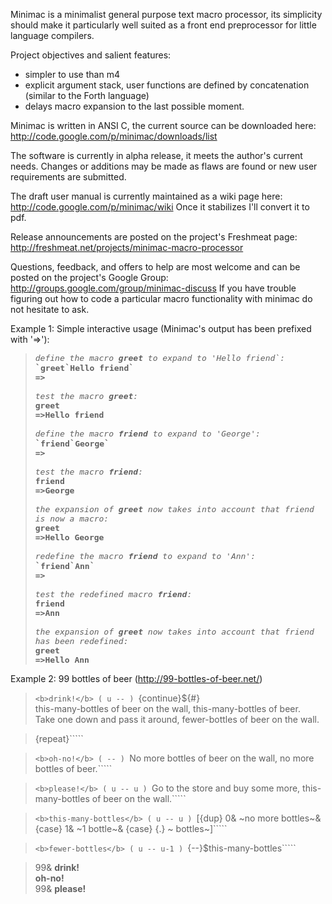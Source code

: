 Minimac is a minimalist general purpose text macro processor, its simplicity should make it particularly well suited as a front end preprocessor for little language compilers.

Project objectives and salient features:
  * simpler to use than m4
  * explicit argument stack, user functions are defined by concatenation (similar to the Forth language)
  * delays macro expansion to the last possible moment.

Minimac is written in ANSI C, the current source can be downloaded here:
http://code.google.com/p/minimac/downloads/list

The software is currently in alpha release, it meets the author's current needs. Changes or additions may be made as flaws are found or new user requirements are submitted.

The draft user manual is currently maintained as a wiki page here: http://code.google.com/p/minimac/wiki
Once it stabilizes I'll convert it to pdf.

Release announcements are posted on the project's Freshmeat page: http://freshmeat.net/projects/minimac-macro-processor

Questions, feedback, and offers to help are most welcome and can be posted on the project's Google Group: http://groups.google.com/group/minimac-discuss
If you have trouble figuring out how to code a particular macro functionality with minimac do not hesitate to ask.

Example 1: Simple interactive usage (Minimac's output has been prefixed with '=>'):

<tt><font size='3'>
<blockquote><i>define the macro <b>greet</b> to expand to 'Hello friend`:<br /></i>
<b><code>`</code>greet<code>`</code>Hello friend<code>`</code><br />
=><br />
<br /></b>
<i>test the macro <b>greet</b>:<br /></i>
<b>greet<br />
=>Hello friend<br />
<br /></b>
<i>define the macro <b>friend</b> to expand to 'George':<br /></i>
<b><code>`</code>friend<code>`</code>George<code>`</code><br />
=><br />
<br /></b>
<i>test the macro <b>friend</b>:<br /></i>
<b>friend<br />
=>George<br />
<br /></b>
<i>the expansion of <b>greet</b> now takes into account that friend is now a macro:<br /></i>
<b>greet<br />
=>Hello George<br />
<br /></b>
<i>redefine the macro <b>friend</b> to expand to 'Ann':<br /></i>
<b><code>`</code>friend<code>`</code>Ann<code>`</code><br />
=><br />
<br /></b>
<i>test the redefined macro <b>friend</b>:<br /></i>
<b>friend<br />
=>Ann<br />
<br /></b>
<i>the expansion of <b>greet</b> now takes into account that friend has been redefined:<br /></i>
<b>greet<br />
=>Hello Ann<br /></b>
</font></tt></blockquote>

Example 2: 99 bottles of beer (http://99-bottles-of-beer.net/)

> `````<b>drink!</b> ( u -- ) `````{continue}${#}<br />
> this-many-bottles of beer on the wall, this-many-bottles of beer.<br />
> Take one down and pass it around, fewer-bottles of beer on the wall.<br />

> {repeat}`````

> `````<b>oh-no!</b> ( -- ) `````No more bottles of beer on the wall, no more bottles of beer.`````

> `````<b>please!</b> ( u -- u ) `````Go to the store and buy some more, this-many-bottles of beer on the wall.`````

> `````<b>this-many-bottles</b> ( u -- u ) `````[{dup} 0& ~no more bottles~& {case} 1& ~1 bottle~& {case} {.} ~ bottles~]`````

> `````<b>fewer-bottles</b> ( u -- u-1 ) `````{--}$this-many-bottles`````

> 99& <b>drink!</b><br />
> <b>oh-no!</b><br />
> 99& <b>please!</b><br />